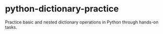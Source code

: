 # python-dictionary-practice
Practice basic and nested dictionary operations in Python through hands-on tasks.
